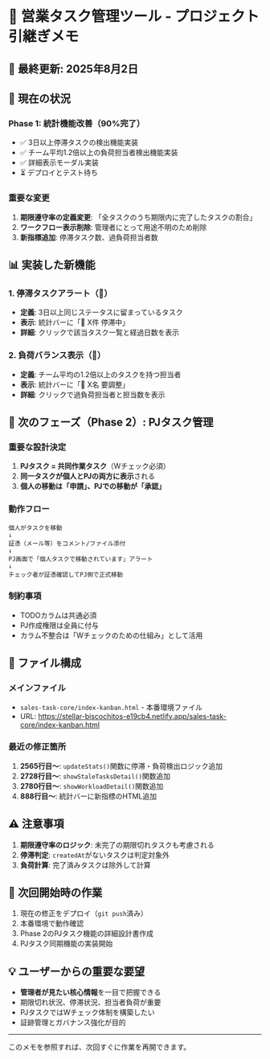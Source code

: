 # 🎯 営業タスク管理ツール - プロジェクト引継ぎメモ

## 📅 最終更新: 2025年8月2日

## 🚨 現在の状況

### Phase 1: 統計機能改善（90%完了）
- ✅ 3日以上停滞タスクの検出機能実装
- ✅ チーム平均1.2倍以上の負荷担当者検出機能実装
- ✅ 詳細表示モーダル実装
- ⏳ デプロイとテスト待ち

### 重要な変更
1. **期限遵守率の定義変更**: 「全タスクのうち期限内に完了したタスクの割合」
2. **ワークフロー表示削除**: 管理者にとって用途不明のため削除
3. **新指標追加**: 停滞タスク数、過負荷担当者数

## 📊 実装した新機能

### 1. 停滞タスクアラート（🚨）
- **定義**: 3日以上同じステータスに留まっているタスク
- **表示**: 統計バーに「🚨 X件 停滞中」
- **詳細**: クリックで該当タスク一覧と経過日数を表示

### 2. 負荷バランス表示（👥）
- **定義**: チーム平均の1.2倍以上のタスクを持つ担当者
- **表示**: 統計バーに「👥 X名 要調整」
- **詳細**: クリックで過負荷担当者と担当数を表示

## 🔄 次のフェーズ（Phase 2）: PJタスク管理

### 重要な設計決定
1. **PJタスク = 共同作業タスク**（Wチェック必須）
2. **同一タスクが個人とPJの両方に表示**される
3. **個人の移動は「申請」、PJでの移動が「承認」**

### 動作フロー
```
個人がタスクを移動
↓
証憑（メール等）をコメント/ファイル添付
↓
PJ画面で「個人タスクで移動されています」アラート
↓
チェック者が証憑確認してPJ側で正式移動
```

### 制約事項
- TODOカラムは共通必須
- PJ作成権限は全員に付与
- カラム不整合は「Wチェックのための仕組み」として活用

## 📁 ファイル構成

### メインファイル
- `sales-task-core/index-kanban.html` - 本番環境ファイル
- URL: https://stellar-biscochitos-e19cb4.netlify.app/sales-task-core/index-kanban.html

### 最近の修正箇所
1. **2565行目〜**: `updateStats()`関数に停滞・負荷検出ロジック追加
2. **2728行目〜**: `showStaleTasksDetail()`関数追加
3. **2780行目〜**: `showWorkloadDetail()`関数追加
4. **888行目〜**: 統計バーに新指標のHTML追加

## ⚠️ 注意事項

1. **期限遵守率のロジック**: 未完了の期限切れタスクも考慮される
2. **停滞判定**: `createdAt`がないタスクは判定対象外
3. **負荷計算**: 完了済みタスクは除外して計算

## 🚀 次回開始時の作業

1. 現在の修正をデプロイ（`git push`済み）
2. 本番環境で動作確認
3. Phase 2のPJタスク機能の詳細設計書作成
4. PJタスク同期機能の実装開始

## 💡 ユーザーからの重要な要望

- **管理者が見たい核心情報**を一目で把握できる
- 期限切れ状況、停滞状況、担当者負荷が重要
- PJタスクではWチェック体制を構築したい
- 証跡管理とガバナンス強化が目的

---
このメモを参照すれば、次回すぐに作業を再開できます。